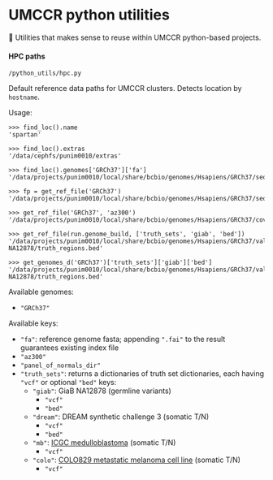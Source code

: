 # UMCCR python utilities

🐍 Utilities that makes sense to reuse within UMCCR python-based projects.

#### HPC paths 
`/python_utils/hpc.py`

Default reference data paths for UMCCR clusters. Detects location by `hostname`. 

Usage:

```
>>> find_loc().name
'spartan'

>>> find_loc().extras
'/data/cephfs/punim0010/extras'

>>> find_loc().genomes['GRCh37']['fa']
'/data/projects/punim0010/local/share/bcbio/genomes/Hsapiens/GRCh37/seq/GRCh37.fa'

>>> fp = get_ref_file('GRCh37')
'/data/projects/punim0010/local/share/bcbio/genomes/Hsapiens/GRCh37/seq/GRCh37.fa'

>>> get_ref_file('GRCh37', 'az300')    
'/data/projects/punim0010/local/share/bcbio/genomes/Hsapiens/GRCh37/coverage/prioritize/cancer/az300.bed.gz'

>>> get_ref_file(run.genome_build, ['truth_sets', 'giab', 'bed'])
'/data/projects/punim0010/local/share/bcbio/genomes/Hsapiens/GRCh37/validation/giab-NA12878/truth_regions.bed'

>>> get_genomes_d('GRCh37')['truth_sets']['giab']['bed']
'/data/projects/punim0010/local/share/bcbio/genomes/Hsapiens/GRCh37/validation/giab-NA12878/truth_regions.bed'
```

Available genomes: 
- `"GRCh37"`

Available keys:
- `"fa"`: reference genome fasta; appending `".fai"` to the result guarantees existing index file
- `"az300"`
- `"panel_of_normals_dir"`
- `"truth_sets"`: returns a dictionaries of truth set dictionaries, each having `"vcf"` or optional `"bed"` keys:
  - `"giab"`:   GiaB NA12878 (germline variants)
    - `"vcf"`
    - `"bed"`
  - `"dream"`:  DREAM synthetic challenge 3 (somatic T/N)
    - `"vcf"`
    - `"bed"`
  - `"mb"`:     [ICGC medulloblastoma](https://www.nature.com/articles/ncomms10001) (somatic T/N)
    - `"vcf"`
  - `"colo"`:   [COLO829 metastatic melanoma cell line](https://www.ncbi.nlm.nih.gov/pmc/articles/PMC4837349) (somatic T/N)
    - `"vcf"`
